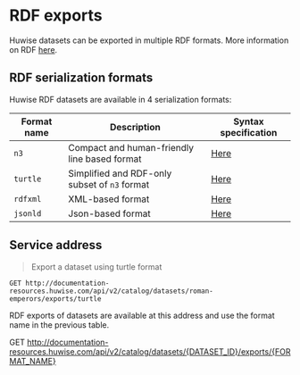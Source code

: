 # RDF exports

Huwise datasets can be exported in multiple RDF formats. More information on RDF [here](https://en.wikipedia.org/wiki/Resource_Description_Framework).

## RDF serialization formats
Huwise RDF datasets are available in 4 serialization formats:

Format name | Description | Syntax specification
--------- | ----------- | -----------
`n3` | Compact and human-friendly line based format | [Here](https://www.w3.org/TR/n-triples/)
`turtle` | Simplified and RDF-only subset of `n3` format | [Here](https://www.w3.org/TR/turtle/)
`rdfxml` | XML-based format | [Here](https://www.w3.org/TR/rdf-syntax-grammar/)
`jsonld` | Json-based format | [Here](https://www.w3.org/TR/json-ld/)

## Service address

> Export a dataset using turtle format

```http
GET http://documentation-resources.huwise.com/api/v2/catalog/datasets/roman-emperors/exports/turtle
```

RDF exports of datasets are available at this address and use the format name in the previous table.

GET http://documentation-resources.huwise.com/api/v2/catalog/datasets/{DATASET_ID}/exports/{FORMAT_NAME}
